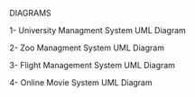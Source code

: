 DIAGRAMS

1- University Managment System UML Diagram

2- Zoo Managment System UML Diagram

3- Flight Management System UML Diagram

4- Online Movie System UML Diagram
